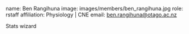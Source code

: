 name:  Ben Rangihuna
image: images/members/ben_rangihuna.jpg
role: rstaff
affiliation: Physiology | CNE
email: ben.rangihuna@otago.ac.nz

Stats wizard
